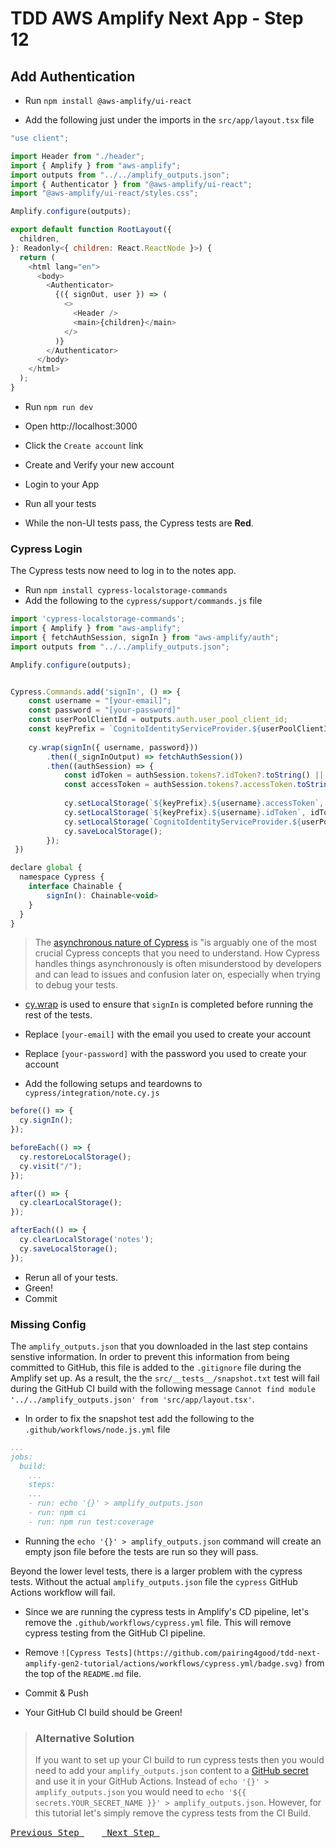 # TDD AWS Amplify Next App - Step 12

## Add Authentication

- Run `npm install @aws-amplify/ui-react`

- Add the following just under the imports in the `src/app/layout.tsx` file

```js
"use client";

import Header from "./header";
import { Amplify } from "aws-amplify";
import outputs from "../../amplify_outputs.json";
import { Authenticator } from "@aws-amplify/ui-react";
import "@aws-amplify/ui-react/styles.css";

Amplify.configure(outputs);

export default function RootLayout({
  children,
}: Readonly<{ children: React.ReactNode }>) {
  return (
    <html lang="en">
      <body>
        <Authenticator>
          {({ signOut, user }) => (
            <>
              <Header />
              <main>{children}</main>
            </>
          )}
        </Authenticator>
      </body>
    </html>
  );
}
```

- Run `npm run dev`

- Open http://localhost:3000
- Click the `Create account` link
- Create and Verify your new account
- Login to your App

- Run all your tests
- While the non-UI tests pass, the Cypress tests are **Red**.

### Cypress Login

The Cypress tests now need to log in to the notes app.

- Run `npm install cypress-localstorage-commands`
- Add the following to the `cypress/support/commands.js` file

```js
import 'cypress-localstorage-commands';
import { Amplify } from "aws-amplify";
import { fetchAuthSession, signIn } from "aws-amplify/auth";
import outputs from "../../amplify_outputs.json";

Amplify.configure(outputs);


Cypress.Commands.add('signIn', () => { 
    const username = "[your-email]";
    const password = "[your-password]"
    const userPoolClientId = outputs.auth.user_pool_client_id;
    const keyPrefix = `CognitoIdentityServiceProvider.${userPoolClientId}`;
    
    cy.wrap(signIn({ username, password}))
        .then((_signInOutput) => fetchAuthSession())
        .then((authSession) => {
            const idToken = authSession.tokens?.idToken?.toString() || ''
            const accessToken = authSession.tokens?.accessToken.toString() || ''
            
            cy.setLocalStorage(`${keyPrefix}.${username}.accessToken`, accessToken);
            cy.setLocalStorage(`${keyPrefix}.${username}.idToken`, idToken);
            cy.setLocalStorage(`CognitoIdentityServiceProvider.${userPoolClientId}.LastAuthUser`, username);
            cy.saveLocalStorage();
        });
 })

declare global {
  namespace Cypress {
    interface Chainable {
        signIn(): Chainable<void>
    }
  }
}
```
> The [asynchronous nature of Cypress](https://learn.cypress.io/cypress-fundamentals/understanding-the-asynchronous-nature-of-cypress) is "is arguably one of the most crucial Cypress concepts that you need to understand. How Cypress handles things asynchronously is often misunderstood by developers and can lead to issues and confusion later on, especially when trying to debug your tests.

- [cy.wrap](https://docs.cypress.io/api/commands/wrap) is used to ensure that `signIn` is completed before running the rest of the tests.
- Replace `[your-email]` with the email you used to create your account
- Replace `[your-password]` with the password you used to create your account
  
- Add the following setups and teardowns to `cypress/integration/note.cy.js`

```js
before(() => {
  cy.signIn();
});

beforeEach(() => {
  cy.restoreLocalStorage();
  cy.visit("/");
});

after(() => {
  cy.clearLocalStorage();
});

afterEach(() => {
  cy.clearLocalStorage('notes');
  cy.saveLocalStorage();
});
```

- Rerun all of your tests.
- Green!
- Commit

### Missing Config
The `amplify_outputs.json` that you downloaded in the last step contains senstive information.  In order to prevent this information from being committed to GitHub, this file is added to the `.gitignore` file during the Amplify set up.  As a result, the the `src/__tests__/snapshot.txt` test will fail during the GitHub CI build with the following message `Cannot find module '../../amplify_outputs.json' from 'src/app/layout.tsx'`.

- In order to fix the snapshot test add the following to the `.github/workflows/node.js.yml` file

```yml
...
jobs:
  build:
    ...
    steps:
    ...
    - run: echo '{}' > amplify_outputs.json
    - run: npm ci
    - run: npm run test:coverage
```
- Running the `echo '{}' > amplify_outputs.json` command will create an empty json file before the tests are run so they will pass.

Beyond the lower level tests, there is a larger problem with the cypress tests.  Without the actual `amplify_outputs.json` file the `cypress` GitHub Actions workflow will fail.  
- Since we are running the cypress tests in Amplify's CD pipeline, let's remove the `.github/workflows/cypress.yml` file.  This will remove cypress testing from the GitHub CI pipeline.
- Remove `![Cypress Tests](https://github.com/pairing4good/tdd-next-amplify-gen2-tutorial/actions/workflows/cypress.yml/badge.svg)` from the top of the `README.md` file.

- Commit & Push
- Your GitHub CI build should be Green!

> ### Alternative Solution
> If you want to set up your CI build to run cypress tests then you would need to add your `amplify_outputs.json` content to a [GitHub secret](https://docs.github.com/en/actions/security-for-github-actions/security-guides/using-secrets-in-github-actions) and use it in your GitHub Actions.  Instead of `echo '{}' > amplify_outputs.json` you would need to `echo '${{ secrets.YOUR_SECRET_NAME }}' > amplify_outputs.json`.  However, for this tutorial let's simply remove the cypress tests from the CI Build.

[<kbd> Previous Step </kbd>](https://github.com/pairing4good/tdd-next-amplify-gen2-tutorial/tree/011-step)&ensp;&ensp;&ensp;&ensp;[<kbd> Next Step </kbd>](https://github.com/pairing4good/tdd-next-amplify-gen2-tutorial/tree/013-step)
